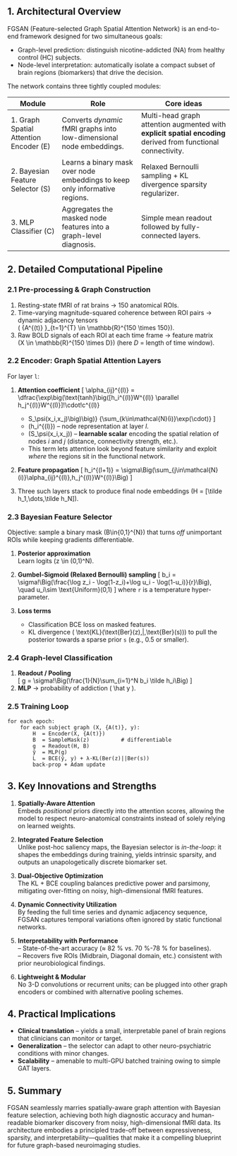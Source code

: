 ## 1. Architectural Overview

FGSAN (Feature-selected Graph Spatial Attention Network) is an end-to-end framework designed for two simultaneous goals:

* Graph-level prediction: distinguish nicotine-addicted (NA) from healthy control (HC) subjects.  
* Node-level interpretation: automatically isolate a compact subset of brain regions (biomarkers) that drive the decision.

The network contains three tightly coupled modules:

| Module | Role | Core ideas |
| ------ | ---- | ---------- |
| 1. Graph Spatial Attention Encoder (E) | Converts *dynamic* fMRI graphs into low-dimensional node embeddings. | Multi-head graph attention augmented with **explicit spatial encoding** derived from functional connectivity. |
| 2. Bayesian Feature Selector (S) | Learns a binary mask over node embeddings to keep only informative regions. | Relaxed Bernoulli sampling + KL divergence sparsity regularizer. |
| 3. MLP Classifier (C) | Aggregates the masked node features into a graph-level diagnosis. | Simple mean readout followed by fully-connected layers. |

## 2. Detailed Computational Pipeline

### 2.1 Pre-processing & Graph Construction

1. Resting-state fMRI of rat brains → 150 anatomical ROIs.  
2. Time-varying magnitude-squared coherence between ROI pairs → dynamic adjacency tensors  
   \( \{A^{(t)} \}_{t=1}^{T} \in \mathbb{R}^{150 \times 150}\).  
3. Raw BOLD signals of each ROI at each time frame → feature matrix  
   \(X \in \mathbb{R}^{150 \times D}\) (here *D* = length of time window).

### 2.2 Encoder: Graph Spatial Attention Layers

For layer `l`:

1. **Attention coefficient**
   \[
   \alpha_{ij}^{(l)} =
   \dfrac{\exp\big(\text{tanh}\big([h_i^{(l)}W^{(l)} \parallel h_j^{(l)}W^{(l)}]\!\cdot\!c^{(l)}
   + S_\psi(x_i,x_j)\big)\big)}
   {\sum_{k\in\mathcal{N}(i)}\exp(\cdot)}
   \]

   * \(h_i^{(l)}\) – node representation at layer *l*.  
   * \(S_\psi(x_i,x_j)\) – **learnable scalar** encoding the spatial relation of nodes *i* and *j* (distance, connectivity strength, etc.).  
   * This term lets attention look beyond feature similarity and exploit *where* the regions sit in the functional network.

2. **Feature propagation**
   \[
   h_i^{(l+1)} = \sigma\Big(\sum_{j\in\mathcal{N}(i)}\alpha_{ij}^{(l)}\,h_j^{(l)}W^{(l)}\Big)
   \]

3. Three such layers stack to produce final node embeddings \(H = [\tilde h_1,\dots,\tilde h_N]\).

### 2.3 Bayesian Feature Selector

Objective: sample a binary mask \(B\in\{0,1\}^{N}\) that turns *off* unimportant ROIs while keeping gradients differentiable.

1. **Posterior approximation**  
   Learn logits \(z \in (0,1)^N\).  
2. **Gumbel-Sigmoid (Relaxed Bernoulli) sampling**
   \[
   b_i = \sigma\!\Big(\frac{\log z_i - \log(1-z_i)+\log u_i - \log(1-u_i)}{r}\Big),
   \quad u_i\sim \text{Uniform}(0,1)
   \]
   where `r` is a temperature hyper-parameter.
3. **Loss terms**

   * Classification BCE loss on masked features.  
   * KL divergence \( \text{KL}(\text{Ber}(z)\,\|\,\text{Ber}(s))\) to pull the posterior towards a sparse prior `s` (e.g., 0.5 or smaller).  

### 2.4 Graph-level Classification

1. **Readout / Pooling**  
   \[
   g = \sigma\!\Big(\frac{1}{N}\sum_{i=1}^N b_i \tilde h_i\Big)
   \]
2. **MLP** → probability of addiction \( \hat y \).

### 2.5 Training Loop

```
for each epoch:
    for each subject graph (X, {A(t)}, y):
        H  = Encoder(X, {A(t)})
        B  = SampleMask(z)          # differentiable
        g  = Readout(H, B)
        ŷ  = MLP(g)
        L  = BCE(ŷ, y) + λ·KL(Ber(z)||Ber(s))
        back-prop + Adam update
```

## 3. Key Innovations and Strengths

1. **Spatially-Aware Attention**  
   Embeds *positional* priors directly into the attention scores, allowing the model to respect neuro-anatomical constraints instead of solely relying on learned weights.

2. **Integrated Feature Selection**  
   Unlike post-hoc saliency maps, the Bayesian selector is *in-the-loop*: it shapes the embeddings during training, yields intrinsic sparsity, and outputs an unapologetically discrete biomarker set.

3. **Dual-Objective Optimization**  
   The KL + BCE coupling balances predictive power and parsimony, mitigating over-fitting on noisy, high-dimensional fMRI features.

4. **Dynamic Connectivity Utilization**  
   By feeding the full time series and dynamic adjacency sequence, FGSAN captures temporal variations often ignored by static functional networks.

5. **Interpretability with Performance**  
   – State-of-the-art accuracy (≈ 82 % vs. 70 %-78 % for baselines).  
   – Recovers five ROIs (Midbrain, Diagonal domain, etc.) consistent with prior neurobiological findings.

6. **Lightweight & Modular**  
   No 3-D convolutions or recurrent units; can be plugged into other graph encoders or combined with alternative pooling schemes.

## 4. Practical Implications

* **Clinical translation** – yields a small, interpretable panel of brain regions that clinicians can monitor or target.  
* **Generalization** – the selector can adapt to other neuro-psychiatric conditions with minor changes.  
* **Scalability** – amenable to multi-GPU batched training owing to simple GAT layers.

## 5. Summary

FGSAN seamlessly marries spatially-aware graph attention with Bayesian feature selection, achieving both high diagnostic accuracy and human-readable biomarker discovery from noisy, high-dimensional fMRI data. Its architecture embodies a principled trade-off between expressiveness, sparsity, and interpretability—qualities that make it a compelling blueprint for future graph-based neuroimaging studies.